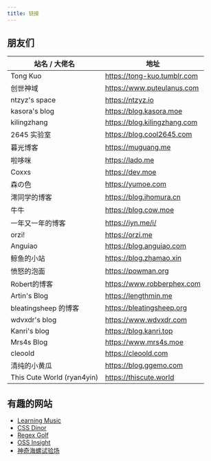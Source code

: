 ```yaml
---
title: 链接
---
```


## 朋友们

站名 / 大佬名 | 地址
--- | ---
Tong Kuo | <https://tong-kuo.tumblr.com>
创世神域 | <https://www.puteulanus.com>
ntzyz's space | <https://ntzyz.io>
kasora's blog | <https://blog.kasora.moe>
kilingzhang | <https://blog.kilingzhang.com>
2645 实验室 | <https://blog.cool2645.com>
暮光博客 | <https://muguang.me>
啦哆咪 | <https://lado.me>
Coxxs | <https://dev.moe>
森の色 | <https://yumoe.com>
澪同学的博客 | <https://blog.ihomura.cn>
牛牛 | <https://blog.cow.moe>
一年又一年的博客 | <https://iyn.me/i/>
orzi! | <https://orzi.me>
Anguiao | <https://blog.anguiao.com>
鲸鱼的小站 | <https://blog.zhamao.xin>
愤怒的泡面 | <https://powman.org>
Robert的博客 | <https://www.robberphex.com>
Artin's Blog | <https://lengthmin.me>
bleatingsheep 的博客 | <https://bleatingsheep.org>
wdvxdr's blog | <https://www.wdvxdr.com>
Kanri's blog | <https://blog.kanri.top>
Mrs4s Blog | <https://www.mrs4s.moe>
cleoold | <https://cleoold.com>
清纯的小黄瓜 | <https://blog.ggemo.com>
This Cute World (ryan4yin) | <https://thiscute.world>

## 有趣的网站

- [Learning Music](https://learningsynths.ableton.com/zh-Hans/)
- [CSS Dinor](https://flukeout.github.io/)
- [Regex Golf](https://alf.nu/RegexGolf)
- [OSS Insight](https://ossinsight.io/)
- [神奇海螺试验场](https://lab.magiconch.com/)
